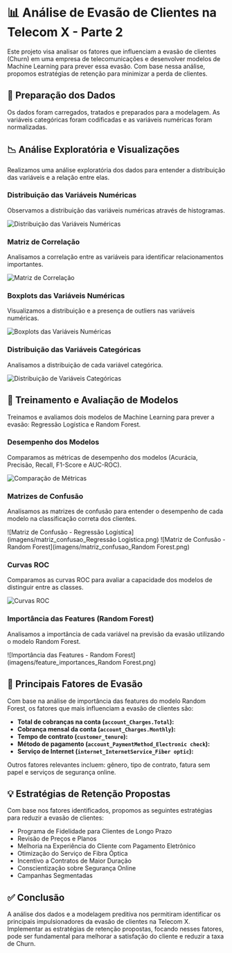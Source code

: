 # 📊 Análise de Evasão de Clientes na Telecom X - Parte 2 

Este projeto visa analisar os fatores que influenciam a evasão de clientes (Churn) em uma empresa de telecomunicações e desenvolver modelos de Machine Learning para prever essa evasão. Com base nessa análise, propomos estratégias de retenção para minimizar a perda de clientes.

## 🚀 Preparação dos Dados

Os dados foram carregados, tratados e preparados para a modelagem. As variáveis categóricas foram codificadas e as variáveis numéricas foram normalizadas.

## 📉 Análise Exploratória e Visualizações

Realizamos uma análise exploratória dos dados para entender a distribuição das variáveis e a relação entre elas.

### Distribuição das Variáveis Numéricas

Observamos a distribuição das variáveis numéricas através de histogramas.

![Distribuição das Variáveis Numéricas](imagens/distribuicao_variaveis.png)

### Matriz de Correlação

Analisamos a correlação entre as variáveis para identificar relacionamentos importantes.

![Matriz de Correlação](imagens/matriz_correlacao.png)

### Boxplots das Variáveis Numéricas

Visualizamos a distribuição e a presença de outliers nas variáveis numéricas.

![Boxplots das Variáveis Numéricas](imagens/boxplots.png)

### Distribuição das Variáveis Categóricas

Analisamos a distribuição de cada variável categórica.

![Distribuição de Variáveis Categóricas](imagens/distribuicao_customer_gender.png)

## 🧠 Treinamento e Avaliação de Modelos

Treinamos e avaliamos dois modelos de Machine Learning para prever a evasão: Regressão Logística e Random Forest.

### Desempenho dos Modelos

Comparamos as métricas de desempenho dos modelos (Acurácia, Precisão, Recall, F1-Score e AUC-ROC).

![Comparação de Métricas](imagens/avaliacao_metricas_modelos.png)

### Matrizes de Confusão

Analisamos as matrizes de confusão para entender o desempenho de cada modelo na classificação correta dos clientes.

![Matriz de Confusão - Regressão Logística](imagens/matriz_confusao_Regressão Logística.png)
![Matriz de Confusão - Random Forest](imagens/matriz_confusao_Random Forest.png)

### Curvas ROC

Comparamos as curvas ROC para avaliar a capacidade dos modelos de distinguir entre as classes.

![Curvas ROC](imagens/curvas_ROC.png)

### Importância das Features (Random Forest)

Analisamos a importância de cada variável na previsão da evasão utilizando o modelo Random Forest.

![Importância das Features - Random Forest](imagens/feature_importances_Random Forest.png)

## 🔑 Principais Fatores de Evasão

Com base na análise de importância das features do modelo Random Forest, os fatores que mais influenciam a evasão de clientes são:

*   **Total de cobranças na conta (`account_Charges.Total`):**
*   **Cobrança mensal da conta (`account_Charges.Monthly`):**
*   **Tempo de contrato (`customer_tenure`):**
*   **Método de pagamento (`account_PaymentMethod_Electronic check`):**
*   **Serviço de Internet (`internet_InternetService_Fiber optic`):**

Outros fatores relevantes incluem: gênero, tipo de contrato, fatura sem papel e serviços de segurança online.

## 💡 Estratégias de Retenção Propostas

Com base nos fatores identificados, propomos as seguintes estratégias para reduzir a evasão de clientes:

*   Programa de Fidelidade para Clientes de Longo Prazo
*   Revisão de Preços e Planos
*   Melhoria na Experiência do Cliente com Pagamento Eletrônico
*   Otimização do Serviço de Fibra Óptica
*   Incentivo a Contratos de Maior Duração
*   Conscientização sobre Segurança Online
*   Campanhas Segmentadas

## ✅ Conclusão

A análise dos dados e a modelagem preditiva nos permitiram identificar os principais impulsionadores da evasão de clientes na Telecom X. Implementar as estratégias de retenção propostas, focando nesses fatores, pode ser fundamental para melhorar a satisfação do cliente e reduzir a taxa de Churn.
